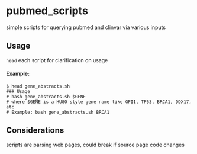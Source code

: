 # pubmed_scripts
simple scripts for querying pubmed and clinvar via various inputs

## Usage
`head` each script for clarification on usage

#### Example:
```
$ head gene_abstracts.sh
### Usage
# bash gene_abstracts.sh $GENE
# where $GENE is a HUGO style gene name like GFI1, TP53, BRCA1, DDX17, etc
# Example: bash gene_abstracts.sh BRCA1
```

## Considerations
scripts are parsing web pages, could break if source page code changes
